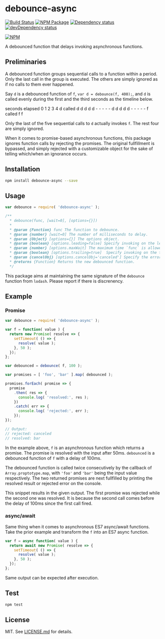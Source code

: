 # debounce-async #

[![Build Status][travis_img]][travis_site]
[![NPM Package][npm_img]][npm_site]
[![Dependency status][david_img]][david_site]
[![devDependency status][david_dev_img]][david_dev_site]

[![NPM][nodei_img]][nodei_site]

A debounced function that delays invoking asynchronous functions.

## Preliminaries ##

A debounced function groups sequential calls to a function within a period. Only
the last call in the group is executed. The others are simply ignored as if no
calls to them ever happened.

Say `d` is a debounced function of `f`, `var d = debounce(f, 400);`, and `d` is
called evenly during the first and the third seconds as the timeline below.

seconds elapsed    0        1         2         3         4
d called           d d d d d - - - - - d d d d d - - - - - 
f called                       f                   f

Only the last of the five sequential calls to `d` actually invokes `f`. The rest
four are simply ignored.

When it comes to promise-based asynchronous functions, this package ignores
function calls by rejecting the promises. The original fullfillment is bypassed,
and simply rejected with a customizable object for the sake of telling which/when
an ignorance occurs.

## Installation ##

```sh
npm install debounce-async --save
```

## Usage ##

```js
var debounce = require( 'debounce-async' );

/**
  * debounce(func, [wait=0], [options={}])
  *
  * @param {Function} func The function to debounce.
  * @param {number} [wait=0] The number of milliseconds to delay.
  * @param {Object} [options={}] The options object.
  * @param {boolean} [options.leading=false] Specify invoking on the leading edge of the timeout.
  * @param {number} [options.maxWait] The maximum time `func` is allowed to be delayed before it's invoked.
  * @param {boolean} [options.trailing=true]  Specify invoking on the trailing edge of the timeout.
  * @param {cancelObj} [options.cancelObj='canceled'] Specify the error object to be rejected.
  * @returns {Function} Returns the new debounced function.
  */
```

This package aims at maintaining the same signature of the `debounce` function from `lodash`.
Please report if there is discrenency.

## Example ##

### Promise ###

```js
var debounce = require( 'debounce-async' );

var f = function( value ) {
  return new Promise( resolve => {
    setTimeout( () => {
      resolve( value );
    }, 50 );
  });
};

var debounced = debounce( f, 100 );

var promises = [ 'foo', 'bar' ].map( debounced );

promises.forEach( promise => {
  promise
    .then( res => {
      console.log( 'resolved:', res );
    })
    .catch( err => {
      console.log( 'rejected:', err );
    });
});

// Output:
// rejected: canceled
// resolved: bar
```

In the example above, `f` is an asynchronous function which returns a promise.
The promise is resolved with the input after 50ms. `debounced` is a debounced
function of `f` with a delay of 100ms.

The debounced function is called twice consecutively by the callback of
`Array.proptotype.map`, with `'foo'` and `'bar'` being the input value
respectively. The two returned promises are next fullfilled by printing the
resolved result or rejected error on the console.

This snippet results in the given output. The first promise was rejected while
the second one was resolved. It is because the second call comes before the delay
of 100ms since the first call fired.

### async/await ###

Same thing when it comes to asynchronous ES7 async/await functions. Take the
prior example and transform the `f` into an ES7 async function.

```js
var f = async function( value ) {
  return await new Promise( resolve => {
    setTimeout( () => {
      resolve( value );
    }, 50 );
  });
};
```

Same output can be expected after execution.

## Test ##

```js
npm test

```
## License ##

MIT. See [LICENSE.md][license] for details.

[travis_img]: https://travis-ci.org/szchenghuang/debounce-async.svg?branch=master
[travis_site]: https://travis-ci.org/szchenghuang/debounce-async
[npm_img]: https://img.shields.io/npm/v/debounce-async.svg
[npm_site]: https://www.npmjs.org/package/debounce-async
[nodei_img]: https://nodei.co/npm/debounce-promise.png
[nodei_site]: https://nodei.co/npm/debounce-async
[david_img]: https://david-dm.org/szchenghuang/debounce-async/status.svg
[david_site]: https://david-dm.org/szchenghuang/debounce-async/
[david_dev_img]: https://david-dm.org/szchenghuang/debounce-async/dev-status.svg
[david_dev_site]: https://david-dm.org/szchenghuang/debounce-async/?type=dev
[license]: http://github.com/szchenghuang/debounce-async/blob/master/LICENSE.md

